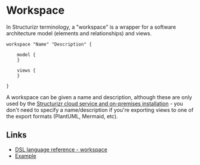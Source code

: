 # Workspace

In Structurizr terminology, a "workspace" is a wrapper for a software architecture model (elements and relationships) and views.

```
workspace "Name" "Description" {

    model {
    }
    
    views {
    }
    
}
```

A workspace can be given a name and description, although these are only used by the [Structurizr cloud service and on-premises installation](https://structurizr.com) - you don't need to specify a name/description if you're exporting views to one of the export formats (PlantUML, Mermaid, etc).

## Links

- [DSL language reference - workspace](https://github.com/structurizr/dsl/blob/master/docs/language-reference.md#workspace)
- [Example](http://structurizr.com/dsl?src=https://raw.githubusercontent.com/structurizr/dsl/master/docs/cookbook/workspace/example-1.dsl)
